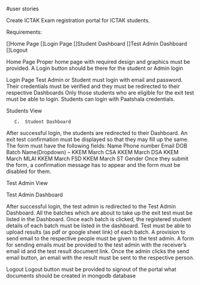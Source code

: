 #user stories

Create ICTAK Exam registration portal for ICTAK students.


Requirements:

[]Home Page
[]Login Page 
[]Student Dashboard
[]Test Admin Dashboard
[]Logout 

Home Page
Proper home page with required design and graphics must be provided. A  Login button should be there for the student or Admin login

Login Page
Test Admin or Student must login with email and password.
Their credentials must be verified and they must be redirected to their respective Dashboards
Only those students who are eligible for the exit test must be able to login.
Students can login with Paatshala credentials.

Students View

       C.  Student Dashboard
After successful login, the students are redirected to their Dashboard.
An exit test confirmation must be displayed so that they may fill up the same.
The form must have the following fields:
Name
Phone number
Email
DOB
Batch Name(Dropdown) –
KKEM March CSA
KKEM March DSA
KKEM March MLAI
KKEM March FSD
KKEM March ST
Gender
Once they submit the form, a confirmation message has to appear and the form must be disabled for them.


Test Admin View

Test Admin Dashboard

After successful login, the test admin is redirected to the Test Admin Dashboard.
All the batches which are about to take up the exit test must be listed in the Dashboard.
Once each batch is clicked,  the registered student details of each batch must be listed in the dashboard.
Test must be able to upload results (as pdf or google sheet link) of each batch.
A provision to send email to the respective people must be given to the test admin.
A form for sending emails must be provided to the test admin with the receiver’s email id and the test result document link.
Once the admin clicks the send email button, an email with the result must be sent to the respective person.


Logout
Logout button must be provided to signout of the portal
 what documents should be created in mongodb database